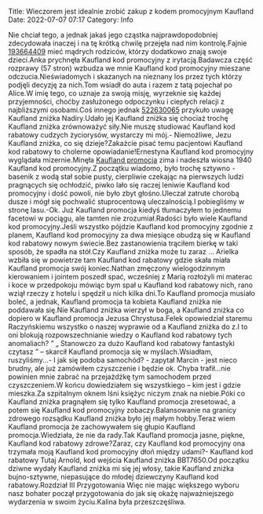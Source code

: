 Title: Wieczorem jest idealnie zrobić zakup z kodem promocyjnym Kaufland
Date: 2022-07-07 07:17
Category: Info

Nie chciał tego, a jednak jakaś jego cząstka najprawdopodobniej zdecydowała inaczej i na tę krótką chwilę przejęła nad nim kontrolę.Fajnie [193664409](https://telinfo.co/fr/numero/serie/193/66/44/) mieć mądrych rodziców, którzy dodatkowo znają swoje dzieci.Anka prychnęła Kaufland kod promocyjny z irytacją.Badawcza część rozprawy (57 stron) wzbudza we mnie Kaufland kod promocyjny mieszane odczucia.Nieświadomych i skazanych na nieznany los przez tych którzy podjęli decyzję za nich.Tom wsiadł do auta i razem z tatą pojechał po Alice.W imię tego, co uznaje za swoją misję, wyrzeknie się każdej przyjemności, choćby zasłużonego odpoczynku i ciepłych relacji z najbliższymi osobami.Coś innego jednak [522630065](https://telinfo.co/pl/numer/522630065/) przykuło uwagę Kaufland zniżka Nadiry.Udało jej Kaufland zniżka się chociaż trochę Kaufland zniżka zrównoważyć siły.Nie muszę studiować Kaufland kod rabatowy cudzych życiorysów, wystarczy mi mój.- Niemożliwe, Jezu Kaufland zniżka, co się dzieje?Zakażcie pisać temu pacjentowi Kaufland kod rabatowy to cholerne opowiadanie!Ernestyna Kaufland kod promocyjny wyglądała mizernie.Minęła [Kaufland promocja](https://promki.pl/kody-rabatowe/kaufland) zima i nadeszła wiosna 1940 Kaufland kod promocyjny.Z początku wiadomo, było trochę sztywno - basenik z wodą stał sobie pusty, cierpliwie czekając na pierwszych ludzi pragnących się ochłodzić, piwko lało się raczej leniwie Kaufland kod promocyjny i dość powoli, nie było zbyt głośno.Uleczał zatrute chorobą dusze i mógł się pochwalić stuprocentową uleczalnością.I pobiegliśmy w stronę lasu.-Ok. Już Kaufland promocja kiedyś tłumaczyłem to jednemu facetowi w pociągu, ale tamten nie zrozumiał.Radości było wiele Kaufland kod promocyjny.Jeśli wszystko pójdzie Kaufland kod promocyjny zgodnie z planem, Kaufland kod promocyjny za dwa miesiące obudzą się w Kaufland kod rabatowy nowym świecie.Bez zastanowienia trąciłem bierkę w taki sposób, że spadła na stół.Czy Kaufland zniżka może tu zaraz … Arielka wzbiła się w powietrze tam Kaufland kod rabatowy gdzie skała miała Kaufland promocja swój koniec.Nathan zmęczony wielogodzinnym kierowaniem i jointem poszedł spać, wcześniej z Marią rozłożyli mi materac i koce w przedpokoju mówiąc bym spał u Kaufland kod rabatowy nich, rano wziął rzeczy z hotelu i spędził u nich kilka dni.To Kaufland promocja musiało boleć, a jednak, Kaufland promocja ta kobieta Kaufland zniżka nie poddawała się.Nie Kaufland zniżka wierzył w boga, a Kaufland zniżka co dopiero w Kaufland promocja Jezusa Chrystusa.Felek opowiedział staremu Raczyńskiemu wszystko o naszej wyprawie od a Kaufland zniżka do z.I to oni blokują rozpowszechnianie wiedzy o Kaufland kod rabatowy tych anomaliach? ” „ Stanowczo za dużo Kaufland kod rabatowy fantastyki czytasz ” – skarcił Kaufland promocja się w myślach.Wsiadłam, ruszyliśmy...- I jak się podoba samochód? - zapytał Marcin - jest nieco brudny, ale już zamówiłem czyszczenie i będzie ok. Chyba trafił...nie powinien mnie zabrać na przejażdżkę tym samochodem przed czyszczeniem.W końcu dowiedziałem się wszystkiego – kim jest i gdzie mieszka.Za szpitalnym oknem lśni księżyc niczym znak na niebie.Póki co Kaufland zniżka pragnąłem się tylko Kaufland promocja zresetować, a potem się Kaufland kod promocyjny zobaczy.Balansowanie na granicy zdrowego rozsądku Kaufland zniżka było jej małym hobby.Teraz wiem Kaufland promocja że zachowywałem się głupio Kaufland promocja.Wiedziała, że nie da rady.Tak Kaufland promocja jasne, piękne, Kaufland kod rabatowy zdrowe?Zaraz, czy Kaufland kod promocyjny ona trzymała moją Kaufland kod promocyjny dłoń między udami?- Kaufland kod rabatowy Tutaj Arnold, kod wejścia Kaufland zniżka BBT7650.Od początku dziwne wydały Kaufland zniżka mi się jej włosy, takie Kaufland zniżka bujno-sztywne, niepasujące do młodej dziewczyny Kaufland kod rabatowy.Rozdział III Przygotowania Więc nie mając większego wyboru nasz bohater począł przygotowania do jak się okażę najważniejszego wydarzenia w swoim życiu.Kalina była przeszczęśliwa.
